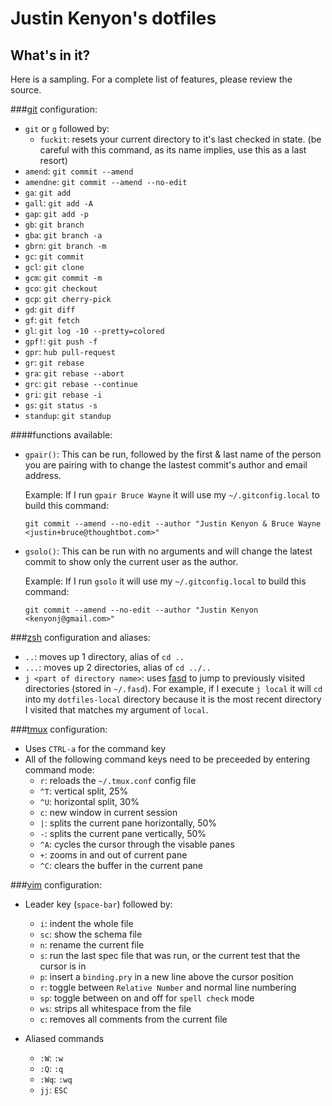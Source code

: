 Justin Kenyon's dotfiles
===============

What's in it?
-------------
Here is a sampling. For a complete list of features, please review the source.

###[git](http://git-scm.com/) configuration:
  * `git` or `g` followed by:
    - `fuckit`: resets your current directory to it's last checked in state.
      (be careful with this command, as its name implies, use this as a last
resort)
  * `amend`: `git commit --amend`
  * `amendne`: `git commit --amend --no-edit`
  * `ga`: `git add`
  * `gall`: `git add -A`
  * `gap`: `git add -p`
  * `gb`: `git branch`
  * `gba`: `git branch -a`
  * `gbrn`: `git branch -m`
  * `gc`: `git commit`
  * `gcl`: `git clone`
  * `gcm`: `git commit -m`
  * `gco`: `git checkout`
  * `gcp`: `git cherry-pick`
  * `gd`: `git diff`
  * `gf`: `git fetch`
  * `gl`: `git log -10 --pretty=colored`
  * `gpf!`: `git push -f`
  * `gpr`: `hub pull-request`
  * `gr`: `git rebase`
  * `gra`: `git rebase --abort`
  * `grc`: `git rebase --continue`
  * `gri`: `git rebase -i`
  * `gs`: `git status -s`
  * `standup`: `git standup`

####functions available:
  * `gpair()`: This can be run, followed by the first & last name of the person you
    are pairing with to change the lastest commit's author and email address.

    Example: If I run `gpair Bruce Wayne` it will use my `~/.gitconfig.local` to build this command:

    `git commit --amend --no-edit --author "Justin Kenyon & Bruce Wayne <justin+bruce@thoughtbot.com>"`

  * `gsolo()`: This can be run with no arguments and will change the latest
    commit to show only the current user as the author.

    Example: If I run `gsolo` it will use my `~/.gitconfig.local` to build this command:

    `git commit --amend --no-edit --author "Justin Kenyon <kenyonj@gmail.com>"`

###[zsh](http://zsh.sourceforge.net/FAQ/zshfaq01.html) configuration and aliases:
  * `..`: moves up 1 directory, alias of `cd ..`
  * `...`: moves up 2 directories, alias of `cd ../..`
  * `j <part of directory name>`: uses [fasd](https://github.com/clvv/fasd) to
    jump to previously visited directories (stored in `~/.fasd`). For example,
    if I execute `j local` it will `cd` into my `dotfiles-local` directory
    because it is the most recent directory I visited that matches my argument
    of `local`.

###[tmux](http://tmux.sourceforge.net/) configuration:
  * Uses `CTRL-a` for the command key
  * All of the following command keys need to be preceeded by entering command
    mode:
    - `r`: reloads the `~/.tmux.conf` config file
    - `^T`: vertical split, 25%
    - `^U`: horizontal split, 30%
    - `c`: new window in current session
    - `|`: splits the current pane horizontally, 50%
    - `-`: splits the current pane vertically, 50%
    - `^A`: cycles the cursor through the visable panes
    - `+`: zooms in and out of current pane
    - `^C`: clears the buffer in the current pane

###[vim](http://vim.org/) configuration:
  * Leader key (`space-bar`) followed by:
    - `i`: indent the whole file
    - `sc`: show the schema file
    - `n`: rename the current file
    - `s`: run the last spec file that was run, or the current test that the
      cursor is in
    - `p`: insert a `binding.pry` in a new line above the cursor position
    - `r`: toggle between `Relative Number` and normal line numbering
    - `sp`: toggle between on and off for `spell check` mode
    - `ws`: strips all whitespace from the file
    - `c`: removes all comments from the current file

  * Aliased commands
    - `:W`: `:w`
    - `:Q`: `:q`
    - `:Wq`: `:wq`
    - `jj`: `ESC`

